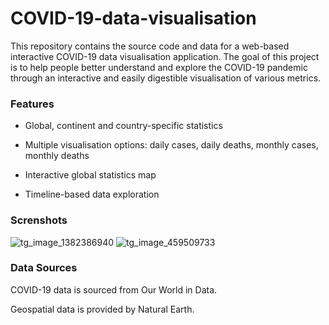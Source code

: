 # COVID-19-data-visualisation
This repository contains the source code and data for a web-based interactive COVID-19 data visualisation application. The goal of this project is to help people better understand and explore the COVID-19 pandemic through an interactive and easily digestible visualisation of various metrics.

### Features 
- Global, continent and country-specific statistics

- Multiple visualisation options: daily cases, daily deaths, monthly cases, monthly deaths

- Interactive global statistics map

- Timeline-based data exploration

### Screnshots
![tg_image_1382386940](https://user-images.githubusercontent.com/53533713/233187968-caec39e0-fdab-450a-a889-f65bb7aae424.jpeg)
![tg_image_459509733](https://user-images.githubusercontent.com/53533713/233188066-bedf1ee7-0b69-4181-b436-95d5efbd176a.jpeg)

### Data Sources
COVID-19 data is sourced from Our World in Data.

Geospatial data is provided by Natural Earth.
